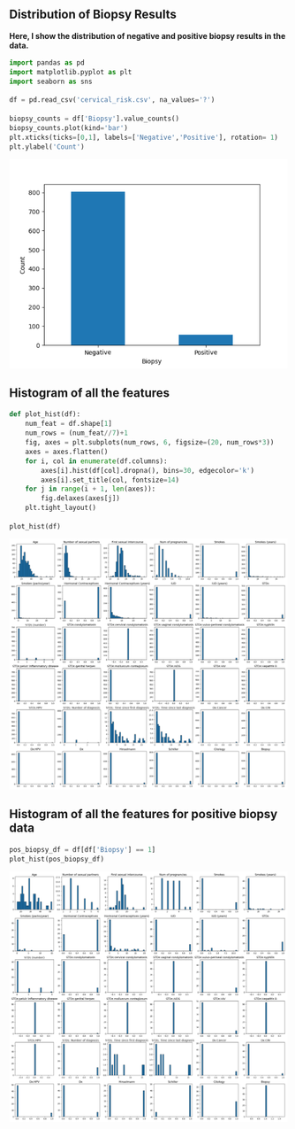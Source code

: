 ## Distribution of Biopsy Results

**Here, I show the distribution of negative and positive biopsy results in the data.**

```Python
import pandas as pd
import matplotlib.pyplot as plt
import seaborn as sns

df = pd.read_csv('cervical_risk.csv', na_values='?')

biopsy_counts = df['Biopsy'].value_counts()
biopsy_counts.plot(kind='bar')
plt.xticks(ticks=[0,1], labels=['Negative','Positive'], rotation= 1)
plt.ylabel('Count')
```

![Count of Biopsy Results](Images/biopsy.png)

## Histogram of all the features 

```python
def plot_hist(df):
    num_feat = df.shape[1]
    num_rows = (num_feat//7)+1
    fig, axes = plt.subplots(num_rows, 6, figsize=(20, num_rows*3))
    axes = axes.flatten()
    for i, col in enumerate(df.columns):
        axes[i].hist(df[col].dropna(), bins=30, edgecolor='k')
        axes[i].set_title(col, fontsize=14)
    for j in range(i + 1, len(axes)):
        fig.delaxes(axes[j])
    plt.tight_layout()

plot_hist(df)
```
![Raw Data Histogram](Images/total_hist.png)

## Histogram of all the features for positive biopsy data

```Python
pos_biopsy_df = df[df['Biopsy'] == 1]
plot_hist(pos_biopsy_df)
```
![Positive Biopsy Data Histogram](Images/pos_biopsy_hist.png)




